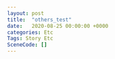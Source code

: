 ```yaml
---
layout: post
title:  "others_test"
date:   2020-08-25 00:00:00 +0000
categories: Etc
Tags: Story Etc
SceneCode: []
---
```

